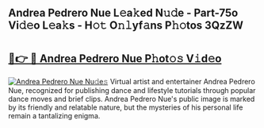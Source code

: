 ## Andrea Pedrero Nue L𝚎a𝚔ed N𝚞𝚍e - Part-75o Vi𝚍𝚎o L𝚎a𝚔s - H𝚘𝚝 O𝚗𝚕yf𝚊ns P𝚑𝚘tos 3QzZW

# <h2><a href="http://kf2438f.oniu.top/?m=Andrea+Pedrero+Nue">🔗👉 🔴 Andrea Pedrero Nue P𝚑ot𝚘𝚜 V𝚒d𝚎o</a></h2>

[![Andrea Pedrero Nue Nu𝚍e𝚜](https://i.imgur.com/0qMVB7G.gif)](http://kf2438f.oniu.top/?m=Andrea+Pedrero+Nue)
Virtual artist and entertainer Andrea Pedrero Nue, recognized for publishing dance and lifestyle tutorials through popular dance moves and brief clips. Andrea Pedrero Nue's public image is marked by its friendly and relatable nature, but the mysteries of his personal life remain a tantalizing enigma.  

